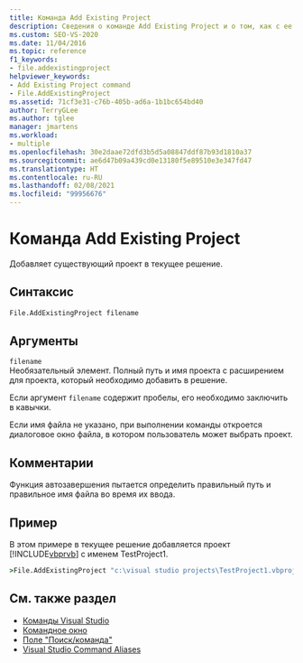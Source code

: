 ```yaml
---
title: Команда Add Existing Project
description: Сведения о команде Add Existing Project и о том, как с ее помощью добавить существующий проект в текущее решение.
ms.custom: SEO-VS-2020
ms.date: 11/04/2016
ms.topic: reference
f1_keywords:
- file.addexistingproject
helpviewer_keywords:
- Add Existing Project command
- File.AddExistingProject
ms.assetid: 71cf3e31-c76b-405b-ad6a-1b1bc654bd40
author: TerryGLee
ms.author: tglee
manager: jmartens
ms.workload:
- multiple
ms.openlocfilehash: 30e2daae72dfd3b5d5a08847ddf87b93d1810a37
ms.sourcegitcommit: ae6d47b09a439cd0e13180f5e89510e3e347fd47
ms.translationtype: HT
ms.contentlocale: ru-RU
ms.lasthandoff: 02/08/2021
ms.locfileid: "99956676"
---
```

# <a name="add-existing-project-command"></a>Команда Add Existing Project
Добавляет существующий проект в текущее решение.

## <a name="syntax"></a>Синтаксис

```cmd
File.AddExistingProject filename
```

## <a name="arguments"></a>Аргументы
`filename`\
Необязательный элемент. Полный путь и имя проекта с расширением для проекта, который необходимо добавить в решение.

Если аргумент `filename` содержит пробелы, его необходимо заключить в кавычки.

Если имя файла не указано, при выполнении команды откроется диалоговое окно файла, в котором пользователь может выбрать проект.

## <a name="remarks"></a>Комментарии
Функция автозавершения пытается определить правильный путь и правильное имя файла во время их ввода.

## <a name="example"></a>Пример
В этом примере в текущее решение добавляется проект [!INCLUDE[vbprvb](../../code-quality/includes/vbprvb_md.md)] с именем TestProject1.

```cmd
>File.AddExistingProject "c:\visual studio projects\TestProject1.vbproj"
```

## <a name="see-also"></a>См. также раздел

- [Команды Visual Studio](../../ide/reference/visual-studio-commands.md)
- [Командное окно](../../ide/reference/command-window.md)
- [Поле "Поиск/команда"](../../ide/find-command-box.md)
- [Visual Studio Command Aliases](../../ide/reference/visual-studio-command-aliases.md)
